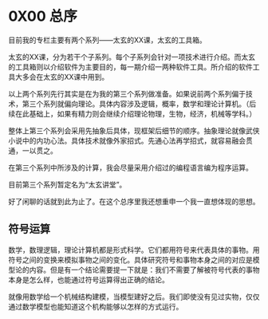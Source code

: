 # 0X00 总序

目前我的专栏主要有两个系列——太玄的XX课，太玄的工具箱。

太玄的XX课，分为若干个子系列。每个子系列会针对一项技术进行介绍。而太玄的工具箱则以介绍软件为主要目的，每一期介绍一两种软件工具。所介绍的软件工具大多会在太玄的XX课中用到。

以上两个系列先行其实是在为我的第三个系列做准备。如果说前两个系列偏于技术，第三个系列就偏向理论。具体内容涉及逻辑，概率，数学和理论计算机。（后续在此基础上，如果有精力则会继续介绍理论物理，生物，经济，机械等学科。）

整体上第三个系列会采用先抽象后具体，现框架后细节的顺序。抽象理论就像武侠小说中的内功心法。具体技术就像外家招式。先通心法再学招式，就容易融会贯通，一以贯之。

在第三个系列中所涉及的计算，我会尽量采用介绍过的编程语言编为程序运算。

目前第三个系列暂定名为“太玄讲堂”。

好了闲聊的话就到此为止了。在这个总序里我还想重申一个我一直想体现的思想。

## 符号运算

数学，数理逻辑，理论计算机都是形式科学。它们都用符号来代表具体的事物。用符号之间的变换来模拟事物之间的变化。具体研究符号和事物本身之间的对应是模型论的内容。但是有一个结论需要提一下就是：我们不需要了解被符号代表的事物本身是怎么样，也能通过符号运算得出正确的结论。

就像用数学给一个机械结构建模，当模型建好之后。我们即使没有见过实物，仅仅通过数学模型也能知道这个机构能够以怎样的方式运行。
